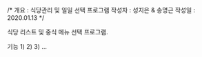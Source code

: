 /*
    개요 : 식당관리 및 일일 선택 프로그램
    작성자 : 성지은 & 송명근
    작성일 : 2020.01.13
*/

식당 리스트 및 중식 메뉴 선택 프로그램.

기능
 1)
 2)
 3)
 ...